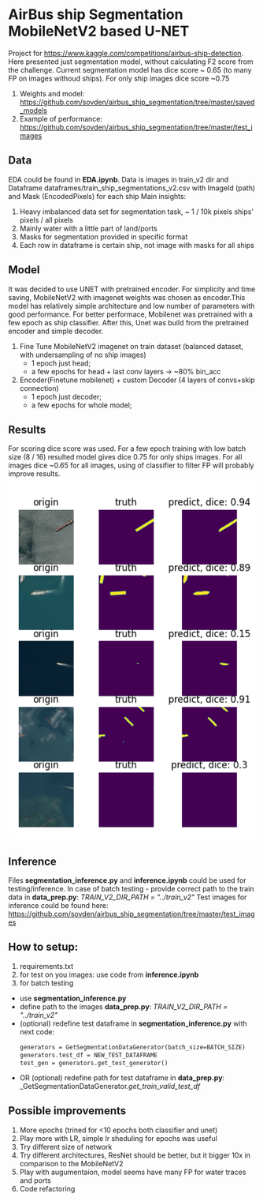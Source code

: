 # AirBus ship Segmentation MobileNetV2 based U-NET
Project for https://www.kaggle.com/competitions/airbus-ship-detection. Here presented just segmentation model, without calculating F2 score from the challenge. Current segmentation model has dice score ~ 0.65 (to many FP on images withoud ships). For only ship images dice score ~0.75
1. Weights and model: https://github.com/sovden/airbus_ship_segmentation/tree/master/saved_models
2. Example of performance: https://github.com/sovden/airbus_ship_segmentation/tree/master/test_images
## Data
EDA could be found in **EDA.ipynb**. Data is images in train_v2 dir and Dataframe dataframes/train_ship_segmentations_v2.csv with ImageId (path) and Mask (EncodedPixels) for each ship
Main insights:
1. Heavy imbalanced data set for segmentation task, ~ 1 / 10k pixels ships' pixels / all pixels
2. Mainly water with a little part of land/ports
3. Masks for segmentation provided in specific format
4. Each row in dataframe is certain ship, not image with masks for all ships

## Model
It was decided to use UNET with pretrained encoder. For simplicity and time saving, MobileNetV2 with imagenet weights was chosen as encoder.This model has relatively simple architecture and low number of parameters with good performance. 
For better performace, Mobilenet was pretrained with a few epoch as ship classifier. After this, Unet was build from the pretrained encoder and simple decoder.
1. Fine Tune MobileNetV2 imagenet on train dataset (balanced dataset, with undersampling of no ship images)
   - 1 epoch just head;
   - a few epochs for head + last conv layers -> ~80% bin_acc
2. Encoder(Finetune mobilenet) + custom Decoder (4 layers of convs+skip connection)
   - 1 epoch just decoder;
   - a few epochs for whole model;

## Results
For scoring dice score was used. For a few epoch training with low batch size (8 / 16) resulted model gives dice 0.75 for only ships images. For all images dice ~0.65 for all images, using of classifier to filter FP will probably improve results.
![batch predict](https://github.com/sovden/airbus_ship_segmentation/blob/master/test_images/batch_predict.png?raw=true)

## Inference
Files **segmentation_inference.py** and **inference.ipynb** could be used for testing/inference. In case of batch testing - provide correct path to the train data in **data_prep.py**: _TRAIN_V2_DIR_PATH = "../train_v2"_
Test images for inference could be found here: https://github.com/sovden/airbus_ship_segmentation/tree/master/test_images

## How to setup:
1. requirements.txt
2. for test on you images: use code from **inference.ipynb**
3. for batch testing
  - use **segmentation_inference.py**
  - define path to the images **data_prep.py**: _TRAIN_V2_DIR_PATH = "../train_v2"_
  - (optional) redefine test dataframe in **segmentation_inference.py** with next code:
    ```
    generators = GetSegmentationDataGenerator(batch_size=BATCH_SIZE)
    generators.test_df = NEW_TEST_DATAFRAME
    test_gen = generators.get_test_generator()
    ```
  - OR (optional) redefine path for test dataframe in **data_prep.py**: _GetSegmentationDataGenerator._get_train_valid_test_df_


## Possible improvements
1. More epochs (trined for <10 epochs both classifier and unet)
2. Play more with LR, simple lr sheduling for epochs was useful
3. Try different size of network
4. Try different architectures, ResNet should be better, but it bigger 10x in comparison to the MobileNetV2
5. Play with augumentaion, model seems have many FP for water traces and ports
6. Code refactoring

